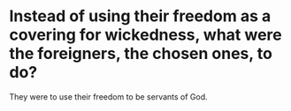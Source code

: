 # Instead of using their freedom as a covering for wickedness, what were the foreigners, the chosen ones, to do?

They were to use their freedom to be servants of God.
